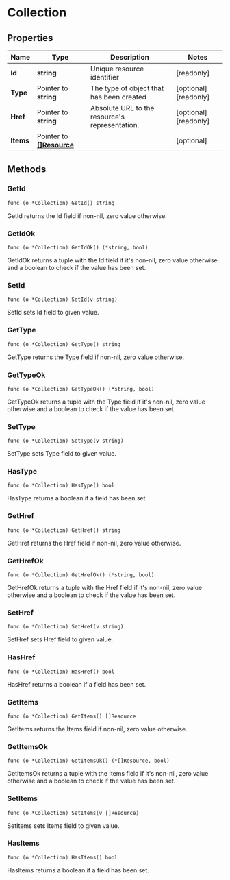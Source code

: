 # Collection



## Properties

|Name | Type | Description | Notes|
|------------ | ------------- | ------------- | -------------|
|**Id** | **string** | Unique resource identifier | [readonly] |
|**Type** | Pointer to **string** | The type of object that has been created | [optional] [readonly] |
|**Href** | Pointer to **string** | Absolute URL to the resource&#39;s representation. | [optional] [readonly] |
|**Items** | Pointer to [**[]Resource**](Resource.md) |  | [optional] |

## Methods


### GetId

`func (o *Collection) GetId() string`

GetId returns the Id field if non-nil, zero value otherwise.

### GetIdOk

`func (o *Collection) GetIdOk() (*string, bool)`

GetIdOk returns a tuple with the Id field if it's non-nil, zero value otherwise
and a boolean to check if the value has been set.

### SetId

`func (o *Collection) SetId(v string)`

SetId sets Id field to given value.


### GetType

`func (o *Collection) GetType() string`

GetType returns the Type field if non-nil, zero value otherwise.

### GetTypeOk

`func (o *Collection) GetTypeOk() (*string, bool)`

GetTypeOk returns a tuple with the Type field if it's non-nil, zero value otherwise
and a boolean to check if the value has been set.

### SetType

`func (o *Collection) SetType(v string)`

SetType sets Type field to given value.

### HasType

`func (o *Collection) HasType() bool`

HasType returns a boolean if a field has been set.

### GetHref

`func (o *Collection) GetHref() string`

GetHref returns the Href field if non-nil, zero value otherwise.

### GetHrefOk

`func (o *Collection) GetHrefOk() (*string, bool)`

GetHrefOk returns a tuple with the Href field if it's non-nil, zero value otherwise
and a boolean to check if the value has been set.

### SetHref

`func (o *Collection) SetHref(v string)`

SetHref sets Href field to given value.

### HasHref

`func (o *Collection) HasHref() bool`

HasHref returns a boolean if a field has been set.

### GetItems

`func (o *Collection) GetItems() []Resource`

GetItems returns the Items field if non-nil, zero value otherwise.

### GetItemsOk

`func (o *Collection) GetItemsOk() (*[]Resource, bool)`

GetItemsOk returns a tuple with the Items field if it's non-nil, zero value otherwise
and a boolean to check if the value has been set.

### SetItems

`func (o *Collection) SetItems(v []Resource)`

SetItems sets Items field to given value.

### HasItems

`func (o *Collection) HasItems() bool`

HasItems returns a boolean if a field has been set.



